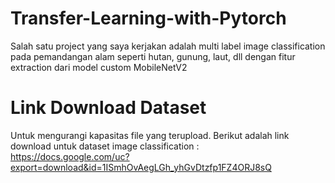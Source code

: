# Transfer-Learning-with-Pytorch
Salah satu project yang saya kerjakan adalah multi label image classification pada pemandangan alam seperti hutan, gunung, laut, dll dengan fitur extraction dari model custom MobileNetV2

# Link Download Dataset
Untuk mengurangi kapasitas file yang terupload. Berikut adalah link download untuk dataset image classification : <br>
https://docs.google.com/uc?export=download&id=1ISmhOvAegLGh_yhGvDtzfp1FZ4ORJ8sQ
